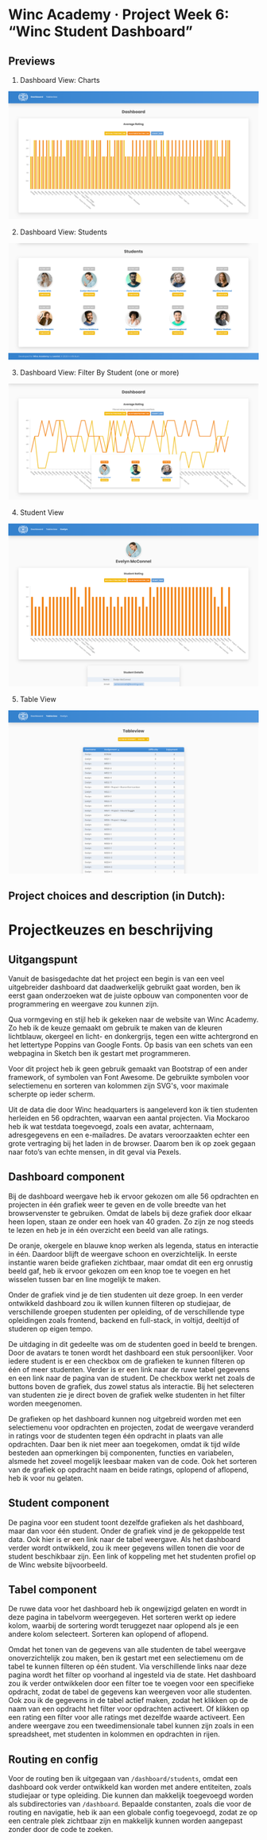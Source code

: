 # Winc Academy · Project Week 6: “Winc Student Dashboard”

## Previews

1. Dashboard View: Charts

![Dashboard View](wsd-preview1.png)

2. Dashboard View: Students

![Students View](wsd-preview2.png)

3. Dashboard View: Filter By Student (one or more)

![Filter View](wsd-preview3.png)

4. Student View

![Student View](wsd-preview4.png)

5. Table View

![Table View](wsd-preview5.png)


## Project choices and description (in Dutch):

# Projectkeuzes en beschrijving

## Uitgangspunt

Vanuit de basisgedachte dat het project een begin is van een veel uitgebreider dashboard dat daadwerkelijk gebruikt gaat worden, ben ik eerst gaan onderzoeken wat de juiste opbouw van componenten voor de programmering en weergave zou kunnen zijn.

Qua vormgeving en stijl heb ik gekeken naar de website van Winc Academy. Zo heb ik de keuze gemaakt om gebruik te maken van de kleuren lichtblauw, okergeel en licht- en donkergrijs, tegen een witte achtergrond en het lettertype Poppins van Google Fonts. Op basis van een schets van een webpagina in Sketch ben ik gestart met programmeren.

Voor dit project heb ik geen gebruik gemaakt van Bootstrap of een ander framework, of symbolen van Font Awesome. De gebruikte symbolen voor selectiemenu en sorteren van kolommen zijn SVG's, voor maximale scherpte op ieder scherm.

Uit de data die door Winc headquarters is aangeleverd kon ik tien studenten herleiden en 56 opdrachten, waarvan een aantal projecten. Via Mockaroo heb ik wat testdata toegevoegd, zoals een avatar, achternaam, adresgegevens en een e-mailadres. De avatars veroorzaakten echter een grote vertraging bij het laden in de browser. Daarom ben ik op zoek gegaan naar foto’s van echte mensen, in dit geval via Pexels.

## Dashboard component

Bij de dashboard weergave heb ik ervoor gekozen om alle 56 opdrachten en projecten in één grafiek weer te geven en de volle breedte van het browservenster te gebruiken. Omdat de labels bij deze grafiek door elkaar heen lopen, staan ze onder een hoek van 40 graden. Zo zijn ze nog steeds te lezen en heb je in één overzicht een beeld van alle ratings.

De oranje, okergele en blauwe knop werken als legenda, status en interactie in één. Daardoor blijft de weergave schoon en overzichtelijk. In eerste instantie waren beide grafieken zichtbaar, maar omdat dit een erg onrustig beeld gaf, heb ik ervoor gekozen om een knop toe te voegen en het wisselen tussen bar en line mogelijk te maken.

Onder de grafiek vind je de tien studenten uit deze groep. In een verder ontwikkeld dashboard zou ik willen kunnen filteren op studiejaar, de verschillende groepen studenten per opleiding, of de verschillende type opleidingen zoals frontend, backend en full-stack, in voltijd, deeltijd of studeren op eigen tempo.

De uitdaging in dit gedeelte was om de studenten goed in beeld te brengen. Door de avatars te tonen wordt het dashboard een stuk persoonlijker. Voor iedere student is er een checkbox om de grafieken te kunnen filteren op één of meer studenten. Verder is er een link naar de ruwe tabel gegevens en een link naar de pagina van de student. De checkbox werkt net zoals de buttons boven de grafiek, dus zowel status als interactie. Bij het selecteren van studenten zie je direct boven de grafiek welke studenten in het filter worden meegenomen.

De grafieken op het dashboard kunnen nog uitgebreid worden met een selectiemenu voor opdrachten en projecten, zodat de weergave veranderd in ratings voor de studenten tegen één opdracht in plaats van alle opdrachten. Daar ben ik niet meer aan toegekomen, omdat ik tijd wilde besteden aan opmerkingen bij componenten, functies en variabelen, alsmede het zoveel mogelijk leesbaar maken van de code. Ook het sorteren van de grafiek op opdracht naam en beide ratings, oplopend of aflopend, heb ik voor nu gelaten.

## Student component

De pagina voor een student toont dezelfde grafieken als het dashboard, maar dan voor één student. Onder de grafiek vind je de gekoppelde test data. Ook hier is er een link naar de tabel weergave.  Als het dashboard verder wordt ontwikkeld, zou ik meer gegevens willen tonen die voor de student beschikbaar zijn. Een link of koppeling met het studenten profiel op de Winc website bijvoorbeeld.

## Tabel component

De ruwe data voor het dashboard heb ik ongewijzigd gelaten en wordt in deze pagina in tabelvorm weergegeven. Het sorteren werkt op iedere kolom, waarbij de sortering wordt teruggezet naar oplopend als je een andere kolom selecteert. Sorteren kan oplopend of aflopend.

Omdat het tonen van de gegevens van alle studenten de tabel weergave onoverzichtelijk zou maken, ben ik gestart met een selectiemenu om de tabel te kunnen filteren op één student. Via verschillende links naar deze pagina wordt het filter op voorhand al ingesteld via de state. Het dashboard zou ik verder ontwikkelen door een filter toe te voegen voor een specifieke opdracht, zodat de tabel de gegevens kan weergeven voor alle studenten. Ook zou ik de gegevens in de tabel actief maken, zodat het klikken op de naam van een opdracht het filter voor opdrachten activeert.  Of klikken op een rating een filter voor alle ratings met dezelfde waarde activeert. Een andere weergave zou een tweedimensionale tabel kunnen zijn zoals in een spreadsheet, met studenten in kolommen en opdrachten in rijen.

## Routing en config

Voor de routing ben ik uitgegaan van `/dashboard/students`, omdat een dashboard ook verder ontwikkeld kan worden met andere entiteiten, zoals studiejaar or type opleiding. Die kunnen dan makkelijk toegevoegd worden als subdirectories van `/dashboard`. Bepaalde constanten, zoals die voor de routing en navigatie, heb ik aan een globale config toegevoegd, zodat ze op een centrale plek zichtbaar zijn en makkelijk kunnen worden aangepast zonder door de code te zoeken.
